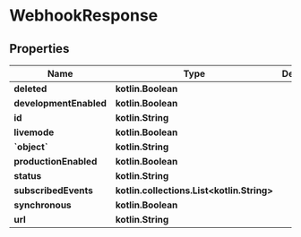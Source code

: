 
# WebhookResponse

## Properties
Name | Type | Description | Notes
------------ | ------------- | ------------- | -------------
**deleted** | **kotlin.Boolean** |  |  [optional]
**developmentEnabled** | **kotlin.Boolean** |  |  [optional]
**id** | **kotlin.String** |  |  [optional]
**livemode** | **kotlin.Boolean** |  |  [optional]
**&#x60;object&#x60;** | **kotlin.String** |  |  [optional]
**productionEnabled** | **kotlin.Boolean** |  |  [optional]
**status** | **kotlin.String** |  |  [optional]
**subscribedEvents** | **kotlin.collections.List&lt;kotlin.String&gt;** |  |  [optional]
**synchronous** | **kotlin.Boolean** |  |  [optional]
**url** | **kotlin.String** |  |  [optional]



